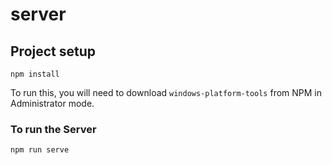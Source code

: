 # server

## Project setup
```
npm install
```
To run this, you will need to download `windows-platform-tools` from NPM in Administrator mode.

### To run the Server
```
npm run serve
```
